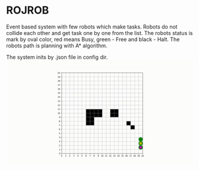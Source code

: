 # ROJROB
Event based system with few robots which make tasks.
Robots do not collide each other and get task one by one from the list. The robots status is mark by oval color, red means Busy, green - Free and black - Halt. The robots path is planning with A* algorithm.

The system inits by .json file in config dir.
![alt text](https://github.com/Cassie051/ROJROB/blob/main/doc/robots.gif?raw=true)
